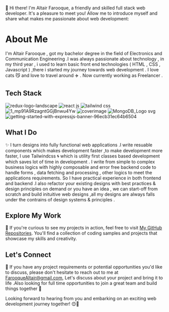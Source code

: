 👋 Hi there! I'm Altair Farooque, a friendly and skilled full stack web developer. It's a pleasure to meet you! Allow me to introduce myself and share what makes me passionate about web development:

# About Me

I'm Altair Farooque , got my bachelor degree in the field of Electronics and Communication Engineering .I was always passionate about technology , in my third year , i used to learn basic front end technologies ( HTML , CSS , Javascript ) ,there i started my journey towards web development . I love cats 😼 and love to travel around ✈️ . Now currently working as Freelancer .


## Tech Stack

![redux-logo-landscape](https://github.com/AltairFarooque23/AltairFarooque23/assets/89061806/c3693846-7f07-40c0-a298-152747fe250d)
![react js](https://github.com/AltairFarooque23/AltairFarooque23/assets/89061806/9a761adf-214d-4e8f-af30-fd97f7d5cf52)
![tailwind css](https://github.com/AltairFarooque23/AltairFarooque23/assets/89061806/4775c8bd-5b77-4d01-abe3-0a85c7cefbe0)
![1_mp91A9RzagntGGjBnwu4Yw](https://github.com/AltairFarooque23/AltairFarooque23/assets/89061806/51c2f0ac-1b4d-44b7-9138-0f9a4356eb7c)
![coverimage](https://github.com/AltairFarooque23/AltairFarooque23/assets/89061806/473808e3-63b7-455a-a41a-3f7bae47425a)
![MongoDB_Logo svg](https://github.com/AltairFarooque23/AltairFarooque23/assets/89061806/fe2ac78e-5b43-4ff7-a516-81e0ebc73514)
![getting-started-with-expressjs-banner-96ecb31ec64b6504](https://github.com/AltairFarooque23/AltairFarooque23/assets/89061806/0d697efc-8f7e-4342-a5fe-374f961f9d81)



## What I Do

✨ I turn designs into fully functional web applications .I write resuable components which makes development faster ,to make development more faster, I use Tailwindcss 🌀 which is utility first classes based development which saves lot of time in development . I write from simple to complex business logics with highly composable and error free backend code to handle forms , data fetching and processing , other logics to meet the applications requirements. So I have practical experience in both frontend and backend .I also refactor your existing designs with best practices & design principles on demand or you have an idea , we can start-off from scratch and build inituitive web designs ,all my designs are always falls under the contrains of design systems & principles .



## Explore My Work

🔗 If you're curious to see my projects in action, feel free to visit [My GitHub Repositories](https://github.com/Altair-Farooque21?tab=repositories). You'll find a collection of coding samples and projects that showcase my skills and creativity.

## Let's Connect
📧 If you have any project requirements or potential opportunities you'd like to discuss, please don't hesitate to reach out to me at FarooqueAltair@gmail.com, Let's discuss about your project and bring it to life .Also looking for full time opportunities to join a great team and build things together 🤗

Looking forward to hearing from you and embarking on an exciting web development journey together! 😊🚀

